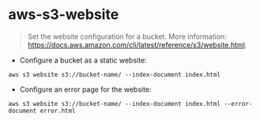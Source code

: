 # aws-s3-website

> Set the website configuration for a bucket.
>  More information: <https://docs.aws.amazon.com/cli/latest/reference/s3/website.html>.

- Configure a bucket as a static website:

`aws s3 website s3://bucket-name/ --index-document index.html`

- Configure an error page for the website:

`aws s3 website s3://bucket-name/ --index-document index.html --error-document error.html`





  
